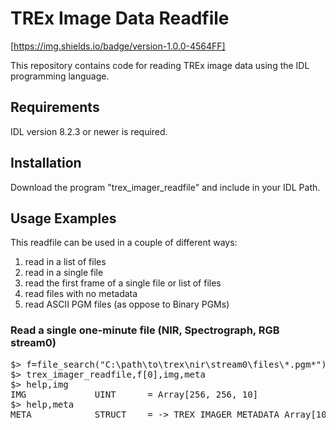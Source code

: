 # TREx Image Data Readfile
[https://img.shields.io/badge/version-1.0.0-4564FF]

This repository contains code for reading TREx image data using the IDL programming language.

## Requirements
IDL version 8.2.3 or newer is required.

## Installation
Download the program "trex_imager_readfile" and include in your IDL Path.

## Usage Examples
This readfile can be used in a couple of different ways: 

1) read in a list of files
2) read in a single file
3) read the first frame of a single file or list of files
4) read files with no metadata
5) read ASCII PGM files (as oppose to Binary PGMs)

### Read a single one-minute file (NIR, Spectrograph, RGB stream0)
<pre>$> f=file_search("C:\path\to\trex\nir\stream0\files\*.pgm*")
$> trex_imager_readfile,f[0],img,meta
$> help,img
IMG             UINT      = Array[256, 256, 10]
$> help,meta
META            STRUCT    = -> TREX_IMAGER_METADATA Array[10]</pre>